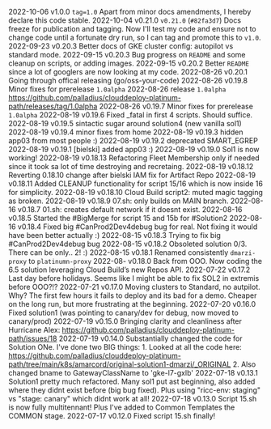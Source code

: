 2022-10-06 v1.0.0   `tag=1.0` Apart from minor docs amendments, I hereby declare this code stable.
2022-10-04 v0.21.0  `v0.21.0` (`#82fa3d7`) Docs freeze for publication and tagging. Now I'll test my code and ensure not to change
                    code until a fortunate dry run, so I can tag and promote this to `v1.0`.
2022-09-23 v0.20.3  Better docs of GKE cluster config: autopilot vs standard mode.
2022-09-15 v0.20.3  Bug progress on `README` and some cleanup on scripts, or adding images.
2022-09-15 v0.20.2  Better `README` since a lot of googlers are now looking at my code.
2022-08-26 v0.20.1  Going through offical releasing (go/oss-your-code)
2022-08-26 v0.19.8  Minor fixes for prerelease `1.0alpha`
2022-08-26 release `1.0alpha`  https://github.com/palladius/clouddeploy-platinum-path/releases/tag/1.0alpha
2022-08-26 v0.19.7  Minor fixes for prerelease `1.0alpha`
2022-08-19 v0.19.6  Fixed _fatal in first 4 scripts. Should suffice.
2022-08-19 v0.19.5  sintactic sugar around solution4 (new vanilla sol1)
2022-08-19 v0.19.4  minor fixes from home
2022-08-19 v0.19.3  hidden app03 from most people :)
2022-08-19 v0.19.2  deprecated SMART_EGREP
2022-08-19 v0.19.1  [bielski] added app03 :)
2022-08-19 v0.19.0  Sol1 is now working!
2022-08-19 v0.18.13 Refactoring Fleet Membership only if needed since it took sa lot of time destroying and recretaing.
2022-08-19 v0.18.12 Reverting 0.18.10 change after bielski IAM fix for Artifact Repo
2022-08-19 v0.18.11 Added CLEANUP functionality for script 15/16 which is now inside 16 for simplicity.
2022-08-19 v0.18.10 Cloud Build script2: muted magic tagging as broken.
2022-08-19 v0.18.9  07.sh: only builds on MAIN branch.
2022-08-16 v0.18.7  01.sh: creates default network if it doesnt exist.
2022-08-16 v0.18.5  Started the #BigMerge for script 15 and 15b for #Solution2
2022-08-16 v0.18.4  Fixed big #CanProd2Dev4debug bug for real. Not fixing it would have been better actually :)
2022-08-15 v0.18.3  Trying to fix big #CanProd2Dev4debug bug
2022-08-15 v0.18.2  Obsoleted solution 0/3. There can be only.. 2! :)
2022-08-15 v0.18.1  Renamed consistently `dmarzi-proxy` to `platinumn-proxy`
2022-08-   v0.18.0  Back from OOO. Now coding the 6.5 solution leveraging Cloud Build’s new Repos API.
2022-07-22 v0.17.2  Last day before holidays. Seems like I might be able to fix SOL2 in extremis before OOO?!?
2022-07-21 v0.17.0  Moving clusters to Standard, no autpilot. Why? The first few hours it fails to deploy and its bad for
                    a demo. Cheaper on the long run, but more frustrating at the beginning.
2022-07-20 v0.16.0  Fixed solution1 (was pointing to canary/dev for debug, now moved to canary/prod)
2022-07-19 v0.15.0  Bringing clarity and cleanliness after Hurricane Alex: https://github.com/palladius/clouddeploy-platinum-path/issues/18
2022-07-19 v0.14.0  Substantially changed the code for Solution ONe. I've done two BIG things:
                    1. Looked at all the code here: https://github.com/palladius/clouddeploy-platinum-path/tree/main/k8s/amarcord/original-solution1-dmarzi/_ORIGINAL
                    2. Also changed bname to GatewayClassName to 'gke-l7-gxlb'
2022-07-18 v0.13.1  Solution1 pretty much refactored. Many sol1 put ast beginning, also added where they didnt exist before (big bug fixed).
                    Plus using "ricc-env: staging" vs "stage: canary" which didnt work at all!
2022-07-18 v0.13.0  Script 15.sh is now fully multitennant! Plus I've added to Common Templates the COMMON stage.
2022-07-17 v0.12.0  Fixed script 15.sh finally!
